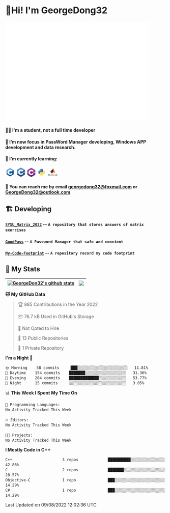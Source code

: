 # 👋Hi! I'm GeorgeDong32
<img width="450" alt="my-commit-calendar" src="https://github.com/GeorgeDong32/GeorgeDong32/blob/main/metrics.plugin.isocalendar.svg" >

#### 🧑‍🎓 I'm a student, not a full time developer
#### 👀 I’m now focus in PassWord Manager developing, Windows APP development and data research. 
#### 📖 I’m currently learning:
   <code><img height="30" alt="C" src="https://raw.githubusercontent.com/github/explore/f3e22f0dca2be955676bc70d6214b95b13354ee8/topics/c/c.png"></code>
   <code><img height="30" alt="C++" src="https://raw.githubusercontent.com/github/explore/180320cffc25f4ed1bbdfd33d4db3a66eeeeb358/topics/cpp/cpp.png"></code>
   <code><img height="29" alt="C#" src="https://github.com/GeorgeDong32/GeorgeDong32/blob/main/C%23Logo.png"></code>
   <code><img height="30" alt="Python" src="https://raw.githubusercontent.com/github/explore/80688e429a7d4ef2fca1e82350fe8e3517d3494d/topics/python/python.png"></code>
   <code><img height="30" alt="Matlab" src="https://raw.githubusercontent.com/github/explore/80688e429a7d4ef2fca1e82350fe8e3517d3494d/topics/matlab/matlab.png"></code>
#### 💬 You can reach me by email georgedong32@foxmail.com or GeorgeDong32@outlook.com

## 🏗️ Developing
#### [`SYSU_Matrix_2022`](https://github.com/GeorgeDong32/SYSU_Matrix_2022) -- `A repository that stores answers of matrix exercises`
#### [`GoodPass`](https://github.com/GeorgeDong32/GoodPass) -- `A Password Manager that safe and convient`
#### [`My-Code-Footprint`](https://github.com/GeorgeDong32/My-Code-Footprint) -- `A repository record my code footprint`
## 🚀 My Stats

| <a href="https://github.com/GeorgeDong32/github-readme-stats"><img align="center" src="https://github-readme-stats-one-topaz-92.vercel.app/api?username=GeorgeDong32&show_icons=true&bg_color=45,34558b,FFFFFF&title_color=FFFFFF&icon_color=F5DF4D&hide_border=1" alt="GeorgeDon32's github stats" /></a> | <a href="https://github.com/GeorgeDong32/github-readme-stats"><img align="center" height="192" src="https://github-readme-stats-one-topaz-92.vercel.app/api/top-langs/?username=GeorgeDong32&layout=compact&bg_color=45,FFFFFF,34558b&title_color=555555&hide_border=1" /></a> |
| ------------- | ------------- |


<!--START_SECTION:waka-->
**🐱 My GitHub Data** 

> 🏆 885 Contributions in the Year 2022
 > 
> 📦 76.7 kB Used in GitHub's Storage 
 > 
> 🚫 Not Opted to Hire
 > 
> 📜 13 Public Repositories 
 > 
> 🔑 1 Private Repository 
 > 
**I'm a Night 🦉** 

```text
🌞 Morning    58 commits     ███░░░░░░░░░░░░░░░░░░░░░░   11.81% 
🌆 Daytime    154 commits    ███████░░░░░░░░░░░░░░░░░░   31.36% 
🌃 Evening    264 commits    █████████████░░░░░░░░░░░░   53.77% 
🌙 Night      15 commits     ░░░░░░░░░░░░░░░░░░░░░░░░░   3.05%

```


📊 **This Week I Spent My Time On** 

```text
💬 Programming Languages: 
No Activity Tracked This Week

🔥 Editors: 
No Activity Tracked This Week

🐱‍💻 Projects: 
No Activity Tracked This Week

```

**I Mostly Code in C++** 

```text
C++                      3 repos             ██████████░░░░░░░░░░░░░░░   42.86% 
C                        2 repos             ███████░░░░░░░░░░░░░░░░░░   28.57% 
Objective-C              1 repo              ███░░░░░░░░░░░░░░░░░░░░░░   14.29% 
C#                       1 repo              ███░░░░░░░░░░░░░░░░░░░░░░   14.29%

```



 Last Updated on 09/08/2022 12:02:36 UTC
<!--END_SECTION:waka-->

